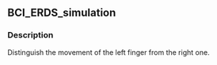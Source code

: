 ## BCI_ERDS_simulation

### Description
Distinguish the movement of the left finger from the right one.

